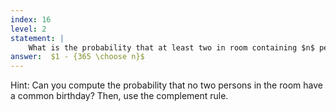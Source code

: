 ```yaml
---
index: 16
level: 2
statement: |
    What is the probability that at least two in room containing $n$ people have a common birthday?
answer:  $1 - {365 \choose n}$ 
---
```

Hint: Can you compute the probability that no two persons in the room have a common birthday? Then, use the complement rule.
